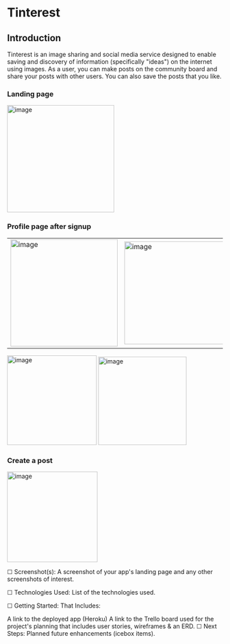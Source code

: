 # Tinterest

## Introduction

Tinterest is an image sharing and social media service designed to enable saving and discovery of information (specifically "ideas") on the internet using images. As a user, you can make posts on the community board and share your posts with other users. You can also save the posts that you like.

### Landing page
<img width="250" alt="image" src="https://user-images.githubusercontent.com/91228440/178106730-4a1649bc-74d7-4b46-9ab2-d9420d7bd95d.png">

### Profile page after signup
<table>
  <tr>
    <td><img width="250" alt="image" src="https://user-images.githubusercontent.com/91228440/178106763-3bc8ba1f-f5df-4f55-a2da-05ef437b3475.png"></td>
    <td><img width="240" alt="image" src="https://user-images.githubusercontent.com/91228440/178106957-aea2fac8-7cbb-408d-af13-329b340dae06.png"></td
  </tr>
</table>
<img width="209" alt="image" src="https://user-images.githubusercontent.com/91228440/178106763-3bc8ba1f-f5df-4f55-a2da-05ef437b3475.png"> <img width="206" alt="image" src="https://user-images.githubusercontent.com/91228440/178106957-aea2fac8-7cbb-408d-af13-329b340dae06.png">

### Create a post
<img width="211" alt="image" src="https://user-images.githubusercontent.com/91228440/178106919-82b3b0a5-ab2e-4866-a3c0-ff5ea9dcb3b3.png">




☐ Screenshot(s): A screenshot of your app's landing page and any other screenshots of interest.

☐ Technologies Used: List of the technologies used.

☐ Getting Started: That Includes:

A link to the deployed app (Heroku)
A link to the Trello board used for the project's planning that includes user stories, wireframes & an ERD.
☐ Next Steps: Planned future enhancements (icebox items).
